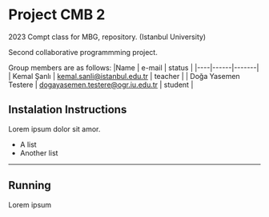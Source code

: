 # Project CMB 2
2023 Compt class for MBG, repository. (Istanbul University)

 Second  collaborative programmming project.

 Group members are as follows:
 |Name | e-mail | status |
 |----|------|-------|
 | Kemal Şanlı | kemal.sanli@istanbul.edu.tr | teacher |
 | Doğa Yasemen Testere | dogayasemen.testere@ogr.iu.edu.tr | student |

## Instalation Instructions
  Lorem ipsum dolor sit amor.
- A list
- Another list
---
## Running
  Lorem ipsum
  

